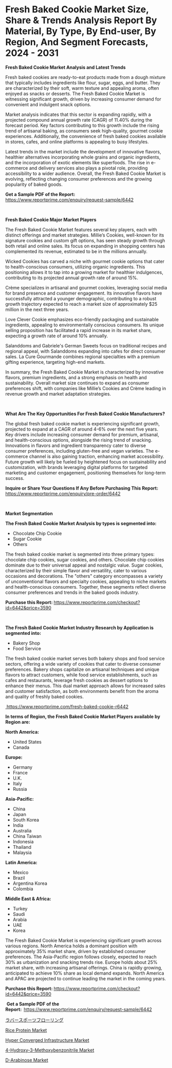 <p><h1>Fresh Baked Cookie Market Size, Share & Trends Analysis Report By Material, By Type, By End-user, By Region, And Segment Forecasts, 2024 - 2031</h1></p><p><strong>Fresh Baked Cookie Market Analysis and Latest Trends</strong></p>
<p><p>Fresh baked cookies are ready-to-eat products made from a dough mixture that typically includes ingredients like flour, sugar, eggs, and butter. They are characterized by their soft, warm texture and appealing aroma, often enjoyed as snacks or desserts. The Fresh Baked Cookie Market is witnessing significant growth, driven by increasing consumer demand for convenient and indulgent snack options.</p><p>Market analysis indicates that this sector is expanding rapidly, with a projected compound annual growth rate (CAGR) of 11.40% during the forecast period. Key factors contributing to this growth include the rising trend of artisanal baking, as consumers seek high-quality, gourmet cookie experiences. Additionally, the convenience of fresh baked cookies available in stores, cafes, and online platforms is appealing to busy lifestyles.</p><p>Latest trends in the market include the development of innovative flavors, healthier alternatives incorporating whole grains and organic ingredients, and the incorporation of exotic elements like superfoods. The rise in e-commerce and delivery services also plays a pivotal role, providing accessibility to a wider audience. Overall, the Fresh Baked Cookie Market is evolving, reflecting changing consumer preferences and the growing popularity of baked goods.</p></p>
<p><strong>Get a Sample PDF of the Report:&nbsp;</strong> <a href="https://www.reportprime.com/enquiry/request-sample/6442">https://www.reportprime.com/enquiry/request-sample/6442</a></p>
<p>&nbsp;</p>
<p><strong>Fresh Baked Cookie Major Market Players</strong></p>
<p><p>The Fresh Baked Cookie Market features several key players, each with distinct offerings and market strategies. Millie’s Cookies, well-known for its signature cookies and custom gift options, has seen steady growth through both retail and online sales. Its focus on expanding in shopping centers has complemented its revenue, estimated to be in the millions annually.</p><p>Wicked Cookies has carved a niche with gourmet cookie options that cater to health-conscious consumers, utilizing organic ingredients. This positioning allows it to tap into a growing market for healthier indulgences, contributing to its projected annual growth rate of around 15%.</p><p>Crème specializes in artisanal and gourmet cookies, leveraging social media for brand presence and customer engagement. Its innovative flavors have successfully attracted a younger demographic, contributing to a robust growth trajectory expected to reach a market size of approximately $25 million in the next three years.</p><p>Love Clever Cookie emphasizes eco-friendly packaging and sustainable ingredients, appealing to environmentally conscious consumers. Its unique selling proposition has facilitated a rapid increase in its market share, expecting a growth rate of around 10% annually.</p><p>Salanddoms and Gabriele's German Sweets focus on traditional recipes and regional appeal, with Salanddoms expanding into cafes for direct consumer sales. La Cure Gourmande combines regional specialties with a premium gifting experience, targeting high-end markets.</p><p>In summary, the Fresh Baked Cookie Market is characterized by innovative flavors, premium ingredients, and a strong emphasis on health and sustainability. Overall market size continues to expand as consumer preferences shift, with companies like Millie’s Cookies and Crème leading in revenue growth and market adaptation strategies.</p></p>
<p>&nbsp;</p>
<p><strong>What Are The Key Opportunities For Fresh Baked Cookie Manufacturers?</strong></p>
<p><p>The global fresh baked cookie market is experiencing significant growth, projected to expand at a CAGR of around 4-6% over the next five years. Key drivers include increasing consumer demand for premium, artisanal, and health-conscious options, alongside the rising trend of snacking. Innovations in flavors and ingredient transparency cater to diverse consumer preferences, including gluten-free and vegan varieties. The e-commerce channel is also gaining traction, enhancing market accessibility. Future growth will likely be fueled by heightened focus on sustainability and customization, with brands leveraging digital platforms for targeted marketing and customer engagement, positioning themselves for long-term success.</p></p>
<p><strong>Inquire or Share Your Questions If Any Before Purchasing This Report:</strong> <a href="https://www.reportprime.com/enquiry/pre-order/6442">https://www.reportprime.com/enquiry/pre-order/6442</a></p>
<p>&nbsp;</p>
<p><strong>Market Segmentation</strong></p>
<p><strong>The Fresh Baked Cookie Market Analysis by types is segmented into:</strong></p>
<p><ul><li>Chocolate Chip Cookie</li><li>Sugar Cookie</li><li>Others</li></ul></p>
<p><p>The fresh baked cookie market is segmented into three primary types: chocolate chip cookies, sugar cookies, and others. Chocolate chip cookies dominate due to their universal appeal and nostalgic value. Sugar cookies, characterized by their simple flavor and versatility, cater to various occasions and decorations. The "others" category encompasses a variety of unconventional flavors and specialty cookies, appealing to niche markets and health-conscious consumers. Together, these segments reflect diverse consumer preferences and trends in the baked goods industry.</p></p>
<p><strong>Purchase this Report:&nbsp;</strong><a href="https://www.reportprime.com/checkout?id=6442&price=3590">https://www.reportprime.com/checkout?id=6442&price=3590</a></p>
<p>&nbsp;</p>
<p><strong>The Fresh Baked Cookie Market Industry Research by Application is segmented into:</strong></p>
<p><ul><li>Bakery Shop</li><li>Food Service</li></ul></p>
<p><p>The fresh baked cookie market serves both bakery shops and food service sectors, offering a wide variety of cookies that cater to diverse consumer preferences. Bakery shops capitalize on artisanal techniques and unique flavors to attract customers, while food service establishments, such as cafes and restaurants, leverage fresh cookies as dessert options to enhance their menus. This dual market approach allows for increased sales and customer satisfaction, as both environments benefit from the aroma and quality of freshly baked cookies.</p></p>
<p><a href="https://www.reportprime.com/fresh-baked-cookie-r6442">&nbsp;https://www.reportprime.com/fresh-baked-cookie-r6442</a></p>
<p><strong>In terms of Region, the Fresh Baked Cookie Market Players available by Region are:</strong></p>
<p>
    <p> <strong> North America: </strong>
        <ul>
            <li>United States</li>
            <li>Canada</li>
        </ul>
        </p> 
    <p> <strong> Europe: </strong>
        <ul>
            <li>Germany</li>
            <li>France</li>
            <li>U.K.</li>
            <li>Italy</li>
            <li>Russia</li>
        </ul>
        </p> 
    <p> <strong> Asia-Pacific: </strong>
        <ul>
            <li>China</li>
            <li>Japan</li>
            <li>South Korea</li>
            <li>India</li>
            <li>Australia</li>
            <li>China Taiwan</li>
            <li>Indonesia</li>
            <li>Thailand</li>
            <li>Malaysia</li>
        </ul>
        </p> 
    <p> <strong> Latin America: </strong>
        <ul>
            <li>Mexico</li>
            <li>Brazil</li>
            <li>Argentina Korea</li>
            <li>Colombia</li>
        </ul>
        </p> 
    <p> <strong> Middle East & Africa: </strong>
        <ul>
            <li>Turkey</li>
            <li>Saudi</li>
            <li>Arabia</li>
            <li>UAE</li>
            <li>Korea</li>
        </ul>
    </p>
    </p>
<p><p>The Fresh Baked Cookie Market is experiencing significant growth across various regions. North America holds a dominant position with approximately 35% market share, driven by established consumer preferences. The Asia-Pacific region follows closely, expected to reach 30% as urbanization and snacking trends rise. Europe holds about 25% market share, with increasing artisanal offerings. China is rapidly growing, anticipated to achieve 10% share as local demand expands. North America and APAC are projected to continue leading the market in the coming years.</p></p>
<p><strong>Purchase this Report: </strong><a href="https://www.reportprime.com/checkout?id=6442&price=3590">https://www.reportprime.com/checkout?id=6442&price=3590</a></p>
<p>&nbsp;<strong>Get a Sample PDF of the Report:&nbsp;&nbsp;</strong><a href="https://www.reportprime.com/enquiry/request-sample/6442">https://www.reportprime.com/enquiry/request-sample/6442</a></p>
<p><strong></strong></p>
<p><p><a href="https://medium.com/@ridleydamion/%E3%83%A9%E3%83%90%E3%83%BC%E3%82%B9%E3%83%9D%E3%83%BC%E3%83%84%E3%83%95%E3%83%AD%E3%83%BC%E3%83%AA%E3%83%B3%E3%82%B0%E5%B8%82%E5%A0%B4%E8%AA%BF%E6%9F%BB%E3%83%AC%E3%83%9D%E3%83%BC%E3%83%88%E3%81%AB%E3%81%AF-2024%E5%B9%B4%E3%81%8B%E3%82%892031%E5%B9%B4%E3%81%BE%E3%81%A7%E3%81%AE%E4%BA%88%E6%B8%AC%E3%81%95%E3%82%8C%E3%82%8B7-8-%E3%81%AEcagr%E3%81%AB%E3%81%8A%E3%81%91%E3%82%8B%E5%B8%82%E5%A0%B4%E8%A6%8F%E6%A8%A1-%E3%82%B7%E3%82%A7%E3%82%A2-%E6%88%90%E9%95%B7%E7%8E%87%E3%81%AE%E5%88%86%E6%9E%90%E3%81%8C%E5%90%AB%E3%81%BE%E3%82%8C%E3%81%A6%E3%81%84%E3%81%BE%E3%81%99-dd6997c44b51">ラバースポーツフローリング</a></p><p><a href="https://www.linkedin.com/pulse/rice-protein-industry-insights-report-analyzing-market-trends-tqgxe?trackingId=9X15skBER2qhW%2FzNZj7efw%3D%3D">Rice Protein Market</a></p><p><a href="https://medium.com/@dylan.greene85678/booming-hyper-converged-infrastructure-market-sector-market-analysis-and-growth-projections-till-84ec70938694">Hyper Converged Infrastructure Market</a></p><p><a href="https://issuu.com/reportprime-2/docs/4-hydroxy-3-methoxybenzonitrile-mar_5782991eeb226c">4-Hydroxy-3-Methoxybenzonitrile Market</a></p><p><a href="https://issuu.com/reportprime-2/docs/d-arabinose-market-size-2030.pptx_33a0d95036ab58">D-Arabinose Market</a></p></p>